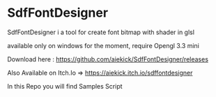 # SdfFontDesigner

SdfFontDesigner i a tool for create font bitmap with shader in glsl

available only on windows for the moment, require Opengl 3.3 mini

Download here : https://github.com/aiekick/SdfFontDesigner/releases

Also Available on Itch.Io => https://aiekick.itch.io/sdffontdesigner

In this Repo you will find Samples Script

